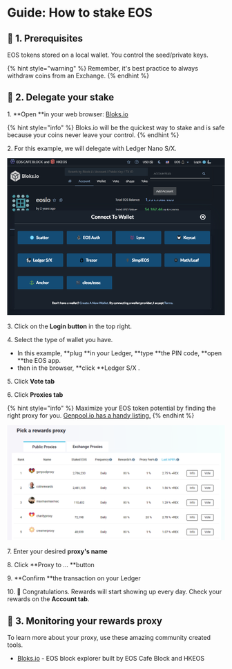 # Guide: How to stake EOS

## :checkered_flag: 1. Prerequisites

EOS tokens stored on a local wallet. You control the seed/private keys. 

{% hint style="warning" %}
Remember, it's best practice to always withdraw coins from an Exchange.
{% endhint %}

## :confetti_ball: 2. Delegate your stake

1\. **Open **in your web browser: [Bloks.io](https://bloks.io/account/eosio)

{% hint style="info" %}
Bloks.io will be the quickest way to stake and is safe because your coins never leave your control.
{% endhint %}

2\. For this example, we will delegate with Ledger Nano S/X.

![Bloks.io interface](../../.gitbook/assets/ee.PNG)

3\. Click on the **Login button** in the top right.

4\. Select the type of wallet you have. 

* In this example, **plug **in your Ledger, **type **the PIN code, **open **the EOS app.
* then in the browser, **click **Ledger S/X .

5\. Click **Vote tab**

6\. Click **Proxies tab**

{% hint style="info" %}
Maximize your EOS token potential by finding the right proxy for you. [Genpool.io has a handy listing.](https://genpool.io/public-proxy)
{% endhint %}

![Genpool.io proxy comparison list](../../.gitbook/assets/pp.PNG)

7\. Enter your desired **proxy's name**

8\. Click **Proxy to ... **button

9\. **Confirm **the transaction on your Ledger

10\. :tada: Congratulations. Rewards will start showing up every day. Check your rewards on the **Account tab**.

## :mag_right: 3. Monitoring your rewards proxy

To learn more about your proxy, use these amazing community created tools.

* [Bloks.io](https://bloks.io/account/eosio) - EOS block explorer built by EOS Cafe Block and HKEOS
